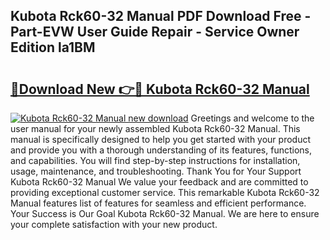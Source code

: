 ## Kubota Rck60-32 Manual PDF Download Free - Part-EVW User Guide Repair - Service Owner Edition la1BM

# <h2><a href="http://bc9456.oget.top/?id=Kubota+Rck60-32+Manual">🔗Download New 👉🔴 Kubota Rck60-32 Manual</a></h2>

[![Kubota Rck60-32 Manual new download](https://i.imgur.com/5g1atiW.png)](http://bc9456.oget.top/?id=Kubota+Rck60-32+Manual)
Greetings and welcome to the user manual for your newly assembled Kubota Rck60-32 Manual. This manual is specifically designed to help you get started with your product and provide you with a thorough understanding of its features, functions, and capabilities. You will find step-by-step instructions for installation, usage, maintenance, and troubleshooting. Thank You for Your Support Kubota Rck60-32 Manual We value your feedback and are committed to providing exceptional customer service. This remarkable Kubota Rck60-32 Manual features list of features for seamless and efficient performance. Your Success is Our Goal Kubota Rck60-32 Manual. We are here to ensure your complete satisfaction with your new product.
